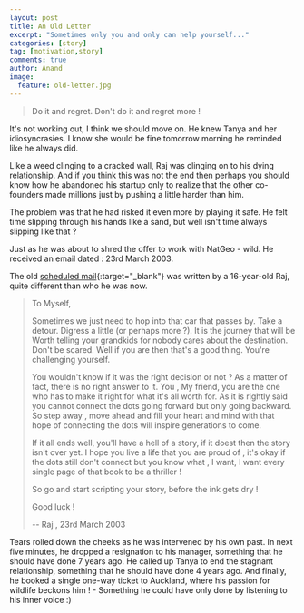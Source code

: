 ```yaml
---
layout: post
title: An Old Letter
excerpt: "Sometimes only you and only can help yourself..."
categories: [story]
tag: [motivation,story]
comments: true
author: Anand
image:
  feature: old-letter.jpg
---
```


> Do it and regret. Don't do it and regret more !

It's not working out, I think we should move on. He knew Tanya and her idiosyncrasies. I know 
she would be fine tomorrow morning he reminded like he always did.

Like a weed clinging to a cracked wall, Raj was clinging on to his dying relationship.
And if you think this was not the end then perhaps you should know how he abandoned his startup only to realize
that the other co-founders made millions just by pushing a little harder than him.

The problem was that he had risked it even more by playing it safe. He felt time slipping through his hands like a sand, but well isn't time always slipping like  that ?

Just as he was about to shred the offer to work with NatGeo - wild. He received an email dated : 23rd March 2003.

The old [scheduled mail](https://www.futureme.org/){:target="_blank"} was written by a 16-year-old Raj, quite different than who he was now.


>To Myself,
>
>Sometimes we just need to hop into that car that passes by. Take a detour. Digress a little (or perhaps more ?). 
>It is the journey that will be Worth telling your grandkids for nobody cares about the destination.
>Don't be scared. Well if you are then that's a good thing. You're challenging yourself.
>
>You wouldn't know if it was the right decision or not ? As a matter of fact, there is no right answer to it.
>You , My friend, you are the one who has to make it right for what it's all worth for.
>As it is rightly said you cannot connect the dots going forward but only going backward.
>So step away , move ahead and fill your heart and mind with that hope of connecting the dots will inspire generations to come.
>
>If it all ends well, you'll have a hell of a story, if it doest then the story isn't over yet. 
>I hope you live a life that you are proud of , it's okay if the dots still don't connect 
>but you know what , I want, I want every single page of that book to be a thriller !
>
>So go and start scripting your story, before the ink gets dry !
>
>Good luck ! 
>
>-- Raj , 23rd March 2003

Tears rolled down the cheeks as he was intervened by his own past. In next five minutes, he dropped a resignation to his manager, something that he should have done 7 years ago. He called up Tanya to end the stagnant relationship, something that he should have done 4 years ago. And finally, he booked a single one-way ticket to Auckland, where his passion for wildlife beckons him ! - Something he could have only done by listening to his inner voice :)
